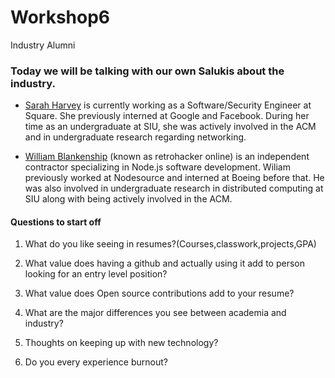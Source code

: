 # Workshop6
Industry Alumni

### Today we will be talking with our own Salukis about the industry.

- [Sarah Harvey](https://www.shh.sh/) is currently working as a Software/Security Engineer at Square. She previously interned at Google and Facebook. During her time as an undergraduate at SIU, she was actively involved in the ACM and in undergraduate research regarding networking.

- [William Blankenship](http://will.blankenship.io/) (known as retrohacker online) is an independent contractor specializing in Node.js software development. Wiliam previously worked at Nodesource and interned at Boeing before that. He was also involved in undergraduate research in distributed computing at SIU along with being actively involved in the ACM.


#### Questions to start off

1. What do you like seeing in resumes?(Courses,classwork,projects,GPA)

2. What value does having a github and actually using it add to person looking for an entry level position?

3. What value does Open source contributions add to your resume?

4. What are the major differences you see between academia and industry? 

5. Thoughts on keeping up with new technology?

6. Do you every experience burnout?


